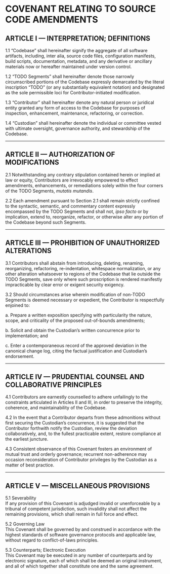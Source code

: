 # COVENANT RELATING TO SOURCE CODE AMENDMENTS

## ARTICLE I — INTERPRETATION; DEFINITIONS

1.1 “Codebase” shall hereinafter signify the aggregate of all software artifacts, including, inter alia, source code files, configuration manifests, build scripts, documentation, metadata, and any derivative or ancillary materials now or hereafter maintained under version control.

1.2 “TODO Segments” shall hereinafter denote those narrowly circumscribed portions of the Codebase expressly demarcated by the literal inscription “TODO” (or any substantially equivalent notation) and designated as the sole permissible loci for Contributor-initiated modification.

1.3 “Contributor” shall hereinafter denote any natural person or juridical entity granted any form of access to the Codebase for purposes of inspection, enhancement, maintenance, refactoring, or correction.

1.4 “Custodian” shall hereinafter denote the individual or committee vested with ultimate oversight, governance authority, and stewardship of the Codebase.

---

## ARTICLE II — AUTHORIZATION OF MODIFICATIONS

2.1 Notwithstanding any contrary stipulation contained herein or implied at law or equity, Contributors are irrevocably empowered to effect amendments, enhancements, or remediations solely within the four corners of the TODO Segments, *mutatis mutandis*.

2.2 Each amendment pursuant to Section 2.1 shall remain strictly confined to the syntactic, semantic, and commentary content expressly encompassed by the TODO Segments and shall not, *ipso facto* or by implication, extend to, reorganize, refactor, or otherwise alter any portion of the Codebase beyond such Segments.

---

## ARTICLE III — PROHIBITION OF UNAUTHORIZED ALTERATIONS

3.1 Contributors shall abstain from introducing, deleting, renaming, reorganizing, refactoring, re-indentation, whitespace normalization, or any other alteration whatsoever to regions of the Codebase that lie outside the TODO Segments, save only where such proscription is rendered manifestly impracticable by clear error or exigent security exigency.

3.2 Should circumstances arise wherein modification of non-TODO Segments is deemed necessary or expedient, the Contributor is respectfully enjoined to:

  a.    Prepare a written exposition specifying with particularity the nature, scope, and criticality of the proposed out-of-bounds amendments;

  b.    Solicit and obtain the Custodian’s written concurrence prior to implementation; and

  c.    Enter a contemporaneous record of the approved deviation in the canonical change log, citing the factual justification and Custodian’s endorsement.

---

## ARTICLE IV — PRUDENTIAL COUNSEL AND COLLABORATIVE PRINCIPLES

4.1 Contributors are earnestly counselled to adhere unfailingly to the constraints articulated in Articles II and III, in order to preserve the integrity, coherence, and maintainability of the Codebase.

4.2 In the event that a Contributor departs from these admonitions without first securing the Custodian’s concurrence, it is suggested that the Contributor forthwith notify the Custodian, review the deviation collaboratively, and, to the fullest practicable extent, restore compliance at the earliest juncture.

4.3 Consistent observance of this Covenant fosters an environment of mutual trust and orderly governance; recurrent non-adherence may occasion reconsideration of Contributor privileges by the Custodian as a matter of best practice.

---

## ARTICLE V — MISCELLANEOUS PROVISIONS

5.1 Severability  
If any provision of this Covenant is adjudged invalid or unenforceable by a tribunal of competent jurisdiction, such invalidity shall not affect the remaining provisions, which shall remain in full force and effect.

5.2 Governing Law  
This Covenant shall be governed by and construed in accordance with the highest standards of software governance protocols and applicable law, without regard to conflict-of-laws principles.

5.3 Counterparts; Electronic Execution  
This Covenant may be executed in any number of counterparts and by electronic signature, each of which shall be deemed an original instrument, and all of which together shall constitute one and the same agreement.

